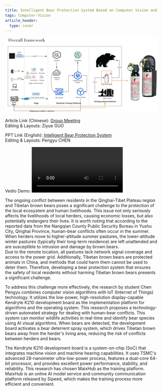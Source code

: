 ```yaml
---
title: Intelligent Bear Protection System Based on Computer Vision and IoT
tags: Computer-Vision
article_header:
  type: cover
---
```


![](https://github.com/Pengyu-gis/Pengyu-gis.github.io/blob/master/_posts/bear_frame1.png)

Article Link (Chinese): [Group Meeting](https://mp.weixin.qq.com/s/3PlQFtvt_uWFbmI3vyabdQ) <br>
Editing & Layouts: Ziyue GUO

PPT Link (English): [Intelligent Bear Protection System](https://github.com/Pengyu-gis/Pengyu-gis.github.io/blob/master/_posts/human_bear_conflicts.pdf) <br>
Editing & Layouts: Pengyu CHEN

Vedio Demo:
<video controls>
  <source src="https://github.com/Pengyu-gis/Pengyu-gis.github.io/blob/master/_posts/bear.mp4" type="video/mp4">
  Your browser does not support the video tag.
</video>


The ongoing conflict between residents in the Qinghai-Tibet Plateau region and Tibetan brown bears poses a significant challenge to the protection of the local ecosystem and human livelihoods. This issue not only seriously affects the livelihoods of local herders, causing economic losses, but also potentially endangers their lives. It is worth noting that according to the reported data from the Nangqian County Public Security Bureau in Yushu City, Qinghai Province, human-bear conflicts often occur in the summer. When herders move to higher-altitude summer pastures, the lower-altitude winter pastures (typically their long-term residence) are left unattended and are susceptible to intrusion and damage by brown bears.
<br>
Due to the remote location, all pastures lack network signal coverage and access to the power grid. Additionally, Tibetan brown bears are protected animals in China, and methods that could harm them cannot be used to deter them. Therefore, developing a bear protection system that ensures the safety of local residents without harming Tibetan brown bears presents a significant challenge.

To address this challenge more effectively, the research by student Chen Pengyu combines computer vision algorithms with IoT (Internet of Things) technology. It utilizes the low-power, high-resolution display-capable Kendryte K210 development board as the implementation platform for algorithms and the operating system. This research proposes a technology-driven automated strategy for dealing with human-bear conflicts. This system can monitor wildlife activities in real-time and identify bear species using AI visual algorithms. When bears are detected, the development board activates a bear deterrent spray system, which drives Tibetan brown bears away from the herder's living area, reducing the risk of conflicts between herders and bears.

The Kendryte K210 development board is a system-on-chip (SoC) that integrates machine vision and machine hearing capabilities. It uses TSMC's advanced 28-nanometer ultra-low-power process, features a dual-core 64-bit processor, and provides excellent power performance, stability, and reliability. This research has chosen MaixHub as the training platform. MaixHub is an online AI model service and community communication platform released by Sipeed, which makes the training process more efficient and convenient.
